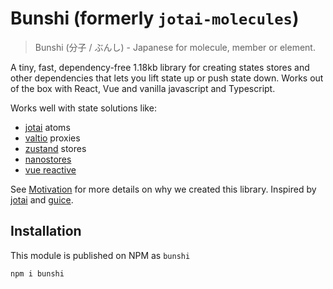 # Bunshi (formerly `jotai-molecules`)

> Bunshi (分子 / ぶんし) - Japanese for molecule, member or element.

A tiny, fast, dependency-free 1.18kb library for creating states stores and other dependencies that lets you lift state up or push state down. Works out of the box with React, Vue and vanilla javascript and Typescript.

Works well with state solutions like:

- [jotai](https://jotai.org/) atoms
- [valtio](https://valtio.pmnd.rs/) proxies
- [zustand](https://zustand-demo.pmnd.rs/) stores
- [nanostores](https://github.com/nanostores/nanostores)
- [vue reactive](https://vuejs.org/guide/scaling-up/state-management.html#simple-state-management-with-reactivity-api)

See [Motivation](#motivation) for more details on why we created this library. Inspired by [jotai](https://jotai.org/) and [guice](https://github.com/google/guice).


## Installation

This module is published on NPM as `bunshi`

```sh
npm i bunshi
```


